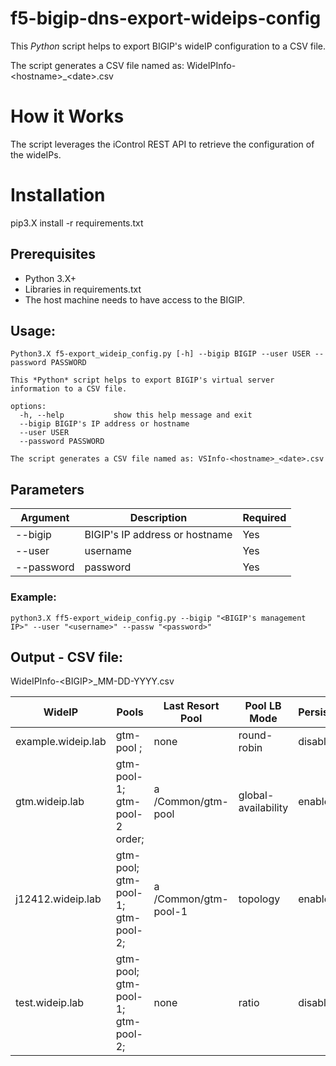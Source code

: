 
# f5-bigip-dns-export-wideips-config

This *Python* script helps to export BIGIP's wideIP configuration to a CSV file.

The script generates a CSV file named as: WideIPInfo-\<hostname\>_\<date\>.csv

# How it Works

The script leverages the iControl REST API to retrieve the configuration of the wideIPs.

# Installation

pip3.X install -r requirements.txt

## Prerequisites

* Python 3.X+
* Libraries in requirements.txt
* The host machine needs to have access to the BIGIP.

## Usage:
```
Python3.X f5-export_wideip_config.py [-h] --bigip BIGIP --user USER --password PASSWORD

This *Python* script helps to export BIGIP's virtual server information to a CSV file.

options:
  -h, --help           show this help message and exit
  --bigip BIGIP's IP address or hostname
  --user USER
  --password PASSWORD

The script generates a CSV file named as: VSInfo-<hostname>_<date>.csv
```
## Parameters

| Argument | Description | Required |
|----------|-------------|----------|
| --bigip | BIGIP's IP address or hostname | Yes | 
| --user | username | Yes |
| --password | password | Yes |


### Example:
```
python3.X ff5-export_wideip_config.py --bigip "<BIGIP's management IP>" --user "<username>" --passw "<password>"          
```

## Output - CSV file: 
WideIPInfo-\<BIGIP\>_MM-DD-YYYY.csv

| **WideIP**         | **Pools**                                                                               | **Last Resort Pool** | **Pool LB Mode**    | **Persistence** | **Persistence TTL** | **Persistence CIDR IPv4** | **Persistence CIDR IPv6** | **iRules**         |
|--------------------|-----------------------------------------------------------------------------------------|----------------------|---------------------|-----------------|---------------------|---------------------------|---------------------------|--------------------|
| example.wideip.lab | gtm-pool ;                                                             | none                 | round-robin         | disabled        | Not Apply           | Not Apply                 | Not Apply                 | none               |
| gtm.wideip.lab     | gtm-pool-1; gtm-pool-2 order;                            | a /Common/gtm-pool   | global-availability | enabled         | 3600                | 24                        | 64                        | "/Common/_iRule, " |
| j12412.wideip.lab  | gtm-pool; gtm-pool-1; gtm-pool-2; | a /Common/gtm-pool-1 | topology            | enabled         | 1564                | 32                        | 578                       | none               |
| test.wideip.lab    | gtm-pool; gtm-pool-1; gtm-pool-2; | none                 | ratio               | disabled        | Not Apply           | Not Apply                 | Not Apply                 | "/Common/_iRule, " |


